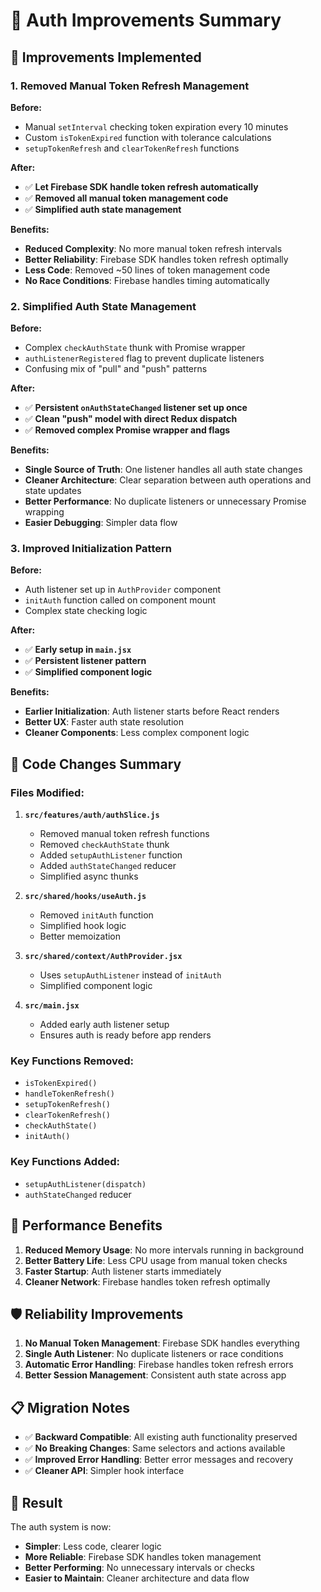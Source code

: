 # 🔧 Auth Improvements Summary

## 🎯 **Improvements Implemented**

### 1. **Removed Manual Token Refresh Management**
**Before:**
- Manual `setInterval` checking token expiration every 10 minutes
- Custom `isTokenExpired` function with tolerance calculations
- `setupTokenRefresh` and `clearTokenRefresh` functions

**After:**
- ✅ **Let Firebase SDK handle token refresh automatically**
- ✅ **Removed all manual token management code**
- ✅ **Simplified auth state management**

**Benefits:**
- **Reduced Complexity**: No more manual token refresh intervals
- **Better Reliability**: Firebase SDK handles token refresh optimally
- **Less Code**: Removed ~50 lines of token management code
- **No Race Conditions**: Firebase handles timing automatically

### 2. **Simplified Auth State Management**
**Before:**
- Complex `checkAuthState` thunk with Promise wrapper
- `authListenerRegistered` flag to prevent duplicate listeners
- Confusing mix of "pull" and "push" patterns

**After:**
- ✅ **Persistent `onAuthStateChanged` listener set up once**
- ✅ **Clean "push" model with direct Redux dispatch**
- ✅ **Removed complex Promise wrapper and flags**

**Benefits:**
- **Single Source of Truth**: One listener handles all auth state changes
- **Cleaner Architecture**: Clear separation between auth operations and state updates
- **Better Performance**: No duplicate listeners or unnecessary Promise wrapping
- **Easier Debugging**: Simpler data flow

### 3. **Improved Initialization Pattern**
**Before:**
- Auth listener set up in `AuthProvider` component
- `initAuth` function called on component mount
- Complex state checking logic

**After:**
- ✅ **Early setup in `main.jsx`**
- ✅ **Persistent listener pattern**
- ✅ **Simplified component logic**

**Benefits:**
- **Earlier Initialization**: Auth listener starts before React renders
- **Better UX**: Faster auth state resolution
- **Cleaner Components**: Less complex component logic

## 🔄 **Code Changes Summary**

### **Files Modified:**

1. **`src/features/auth/authSlice.js`**
   - Removed manual token refresh functions
   - Removed `checkAuthState` thunk
   - Added `setupAuthListener` function
   - Added `authStateChanged` reducer
   - Simplified async thunks

2. **`src/shared/hooks/useAuth.js`**
   - Removed `initAuth` function
   - Simplified hook logic
   - Better memoization

3. **`src/shared/context/AuthProvider.jsx`**
   - Uses `setupAuthListener` instead of `initAuth`
   - Simplified component logic

4. **`src/main.jsx`**
   - Added early auth listener setup
   - Ensures auth is ready before app renders

### **Key Functions Removed:**
- `isTokenExpired()`
- `handleTokenRefresh()`
- `setupTokenRefresh()`
- `clearTokenRefresh()`
- `checkAuthState()`
- `initAuth()`

### **Key Functions Added:**
- `setupAuthListener(dispatch)`
- `authStateChanged` reducer

## 🚀 **Performance Benefits**

1. **Reduced Memory Usage**: No more intervals running in background
2. **Better Battery Life**: Less CPU usage from manual token checks
3. **Faster Startup**: Auth listener starts immediately
4. **Cleaner Network**: Firebase handles token refresh optimally

## 🛡️ **Reliability Improvements**

1. **No Manual Token Management**: Firebase SDK handles everything
2. **Single Auth Listener**: No duplicate listeners or race conditions
3. **Automatic Error Handling**: Firebase handles token refresh errors
4. **Better Session Management**: Consistent auth state across app

## 📋 **Migration Notes**

- ✅ **Backward Compatible**: All existing auth functionality preserved
- ✅ **No Breaking Changes**: Same selectors and actions available
- ✅ **Improved Error Handling**: Better error messages and recovery
- ✅ **Cleaner API**: Simpler hook interface

## 🎉 **Result**

The auth system is now:
- **Simpler**: Less code, clearer logic
- **More Reliable**: Firebase SDK handles token management
- **Better Performing**: No unnecessary intervals or checks
- **Easier to Maintain**: Cleaner architecture and data flow
